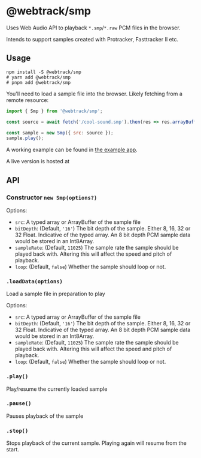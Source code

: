 # @webtrack/smp

Uses Web Audio API to playback `*.smp`/`*.raw` PCM files in the browser.

Intends to support samples created with Protracker, Fasttracker II etc. 

## Usage

```shell
npm install -S @webtrack/smp
# yarn add @webtrack/smp
# pnpm add @webtrack/smp
```

You'll need to load a sample file into the browser. Likely fetching from a remote resource:
```js
import { Smp } from '@webtrack/smp';

const source = await fetch('/cool-sound.smp').then(res => res.arrayBuffer());

const sample = new Smp({ src: source });
sample.play();
```

A working example can be found in [the example app](../../examples/).

A live version is hosted at <todo>

## API

### Constructor `new Smp(options?)`
Options: 
- `src`: A typed array or ArrayBuffer of the sample file
- `bitDepth`: (Default, `'16'`) The bit depth of the sample. Either 8, 16, 32 or 32 Float. Indicative of the typed array. An 8 bit depth PCM sample data would be stored in an Int8Array.
- `sampleRate`: (Default, `11025`) The sample rate the sample should be played back with. Altering this will affect the speed and pitch of playback.
- `loop`: (Default, `false`) Whether the sample should loop or not.

### `.loadData(options)`

Load a sample file in preparation to play

Options: 
- `src`: A typed array or ArrayBuffer of the sample file
- `bitDepth`: (Default, `'16'`) The bit depth of the sample. Either 8, 16, 32 or 32 Float. Indicative of the typed array. An 8 bit depth PCM sample data would be stored in an Int8Array.
- `sampleRate`: (Default, `11025`) The sample rate the sample should be played back with. Altering this will affect the speed and pitch of playback.
- `loop`: (Default, `false`) Whether the sample should loop or not.

### `.play()`

Play/resume the currently loaded sample

### `.pause()`

Pauses playback of the sample

### `.stop()`

Stops playback of the current sample. Playing again will resume from the start.
